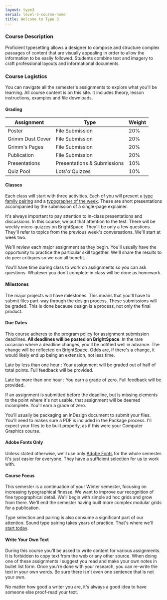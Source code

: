 ```yaml
---
layout: type3
serial: level-3-course-home
title: Welcome to Type 3
---
```

### Course Description

Proficient typesetting allows a designer to compose and structure complex passages of content that are visually appealing in order to allow the information to be easily followed. Students combine text and imagery to craft professional layouts and informational documents.

### Course Logistics

You can navigate all the semester's assignments to explore what you'll be learning. All course content is on this site. It includes theory, lesson instructions, examples and file downloads.

#### Grading 

<table class="rubric">
	<thead>
	<tr>
	<th>Assignment</th>
	<th class="column-2">Type</th>
	<th class="column-3">Weight</th>
	</tr>
	</thead>
	<tbody>
	<tr><td>Poster</td><td class="column-2">File Submission</td><td class="column-3">20%</td></tr>
	<tr><td>Grimm Dust Cover</td><td class="column-2">File Submission</td><td class="column-3">20%</td></tr>
	<tr><td>Grimm's Pages</td><td class="column-2">File Submission</td><td class="column-3">20%</td></tr>
	<tr><td>Publication</td><td class="column-2">File Submission</td><td class="column-3">20%</td></tr>
	<tr><td>Presentations</td><td class="column-2">Presentations & Submissions</td><td class="column-3">10%</td></tr>
	<tr><td>Quiz Pool</td><td class="column-2">Lots'o'Quizzes</td><td class="column-3">10%</td></tr>
	</tbody>
</table>

#### Classes

Each class will start with three activities. Each of you will present a <a href="{{site.baseurl}}/type-3/type-family-pairing/index.html" title="Type family pairing">type family pairing</a> and a <a href="{{site.baseurl}}/type-3/typographer-of-the-week/index.html" title="Typographer of the week">typographer of the week</a>. These are short presentations accompanied by the submission of a single-page explainer.

It's always important to pay attention to in-class presentations and discussions. In this course, we put that attention to the test. There will be weekly micro-quizzes on BrightSpace. They'll be only a few questions. They'll refer to topics from the previous week's conversations. We'll start at week two.

We'll review each major assignment as they begin. You'll usually have the opportunity to practice the particular skill together. We'll share the results to do peer critiques so we can all benefit.

You'll have time during class to work on assignments so you can ask questions. Whatever you don't complete in class will be done as homework.

#### Milestones

The major projects will have milestones. This means that you'll have to submit files part-way through the design process. These submissions will be graded. This is done because design is a process, not only the final product.

#### Due Dates

This course adheres to the program policy for assignment submission deadlines. **All deadlines will be posted on BrightSpace**. In the rare occasion where a deadline changes, you'll be notified well in advance. The change will be reflected on BrightSpace. Odds are, if there's a change, it would likely end up being an extension, not less time.

Late by less than one hour
: Your assignment will be graded out of half of total points. Full feedback will be provided.

Late by more than one hour
: You earn a grade of zero. Full feedback will be provided.

If an assignment is submitted before the deadline, but is missing elements to the point where it's not usable, that assignment will be deemed incomplete. You'll earn a grade of zero.

You'll usually be packaging an InDesign document to submit your files. You'll need to makes sure a PDF is included in the Package process. I'll expect your files to be built properly, as if this were your Computer Graphics course.

#### Adobe Fonts Only

Unless stated otherwise, we'll use only [Adobe Fonts](https://fonts.adobe.com) for the whole semester. It's just easier for everyone. They have a sufficient selection for us to work with.

#### Course Focus

This semester is a continuation of your Winter semester, focusing on increasing typographical finesse. We want to improve our recognition of fine typographical detail. We'll begin with simple ad hoc grids and grow from there. We'll end the semester having built more complex modular grids for a publication.

Type selection and pairing is also consume a significant part of our attention. Sound type pairing takes years of practice. That's where we'll <a href="{{site.baseurl}}/type-3/type-family-pairing/index.html" title="Type family pairing">start today</a>.

#### Write Your Own Text

During this course you'll be asked to write content for various assignments. It is forbidden to copy text from the web or any other source. When doing one of these assignments I suggest you read and make your own notes in bullet list form. Once you're done with your research, you can re-write the text in your own words. Be sure there isn't even one sentence that is not your own.

No matter how good a writer you are, it's always a good idea to have someone else proof-read your text.